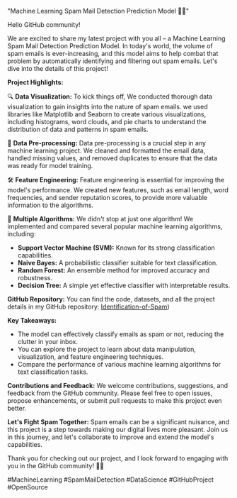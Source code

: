 "Machine Learning Spam Mail Detection Prediction Model 📧🤖"

Hello GitHub community!

We are excited to share my latest project with you all – a Machine Learning Spam Mail Detection Prediction Model. In today's world, the volume of spam emails is ever-increasing, and this model aims to help combat that problem by automatically identifying and filtering out spam emails. Let's dive into the details of this project!

**Project Highlights:**

🔍 **Data Visualization:** To kick things off, We conducted thorough data visualization to gain insights into the nature of spam emails. we used libraries like Matplotlib and Seaborn to create various visualizations, including histograms, word clouds, and pie charts to understand the distribution of data and patterns in spam emails.

🧹 **Data Pre-processing:** Data pre-processing is a crucial step in any machine learning project. We cleaned and formatted the email data, handled missing values, and removed duplicates to ensure that the data was ready for model training.

🛠️ **Feature Engineering:** Feature engineering is essential for improving the model's performance. We created new features, such as email length, word frequencies, and sender reputation scores, to provide more valuable information to the algorithms.

🤖 **Multiple Algorithms:** We didn't stop at just one algorithm! We implemented and compared several popular machine learning algorithms, including:

- **Support Vector Machine (SVM):** Known for its strong classification capabilities.
- **Naive Bayes:** A probabilistic classifier suitable for text classification.
- **Random Forest:** An ensemble method for improved accuracy and robustness.
- **Decision Tree:** A simple yet effective classifier with interpretable results.

**GitHub Repository:**
You can find the code, datasets, and all the project details in my GitHub repository: [Identification-of-Spam](https://github.com/teampredictivebrain/Identification-of-Spam))

**Key Takeaways:**

- The model can effectively classify emails as spam or not, reducing the clutter in your inbox.
- You can explore the project to learn about data manipulation, visualization, and feature engineering techniques.
- Compare the performance of various machine learning algorithms for text classification tasks.

**Contributions and Feedback:**
We welcome contributions, suggestions, and feedback from the GitHub community. Please feel free to open issues, propose enhancements, or submit pull requests to make this project even better.

**Let's Fight Spam Together:**
Spam emails can be a significant nuisance, and this project is a step towards making our digital lives more pleasant. Join us in this journey, and let's collaborate to improve and extend the model's capabilities.

Thank you for checking out our project, and I look forward to engaging with you in the GitHub community! 🚀💬

#MachineLearning #SpamMailDetection #DataScience #GitHubProject #OpenSource
